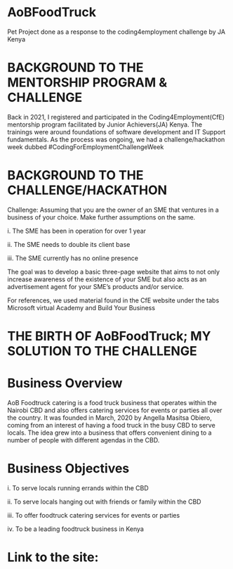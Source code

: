 # AoBFoodTruck
Pet Project done as a response to the coding4employment challenge by JA Kenya

# BACKGROUND TO THE MENTORSHIP PROGRAM & CHALLENGE

Back in 2021, I registered and participated in the Coding4Employment(CfE) mentorship program facilitated by Junior Achievers(JA) Kenya. The trainings were around foundations of software development and IT Support fundamentals. As the process was ongoing, we had a challenge/hackathon week dubbed #CodingForEmploymentChallengeWeek

# BACKGROUND TO THE CHALLENGE/HACKATHON
Challenge: Assuming that you are the owner of an SME that ventures in a business of your choice. Make further assumptions on the same.

i. The SME has been in operation for over 1 year

ii. The SME needs to double its client base

iii. The SME currently has no online presence

The goal was to develop a basic three-page website that aims to not only increase awareness of the existence of your SME but also acts as an advertisement agent for your SME’s products and/or service.

For references, we used material found in the CfE website under the tabs Microsoft virtual Academy and Build Your Business

# THE BIRTH OF AoBFoodTruck; MY SOLUTION TO THE CHALLENGE
# Business Overview

AoB Foodtruck catering is a food truck business that operates within the Nairobi CBD and also offers catering services for events or parties all over the country.
It was founded in March, 2020 by Angella Masitsa Obiero, coming from an interest of having a food truck in the busy CBD to serve locals. The idea grew into a business that offers convenient dining to a number of people with different agendas in the CBD.

# Business Objectives
i. To serve locals running errands within the CBD

ii. To serve locals hanging out with friends or family within the CBD

iii. To offer foodtruck catering services for events or parties

iv.   To be a leading foodtruck business in Kenya


# Link to the site: 
